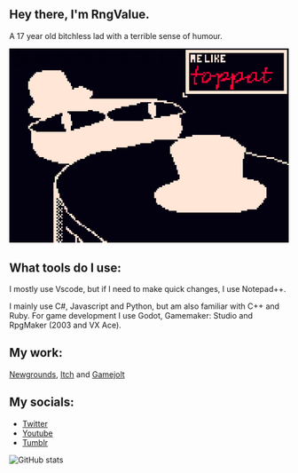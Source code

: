 ## Hey there, I'm RngValue. 
A 17 year old bitchless lad with a terrible sense of humour.

![I am a 17 year old, who does programming as a hobby.](https://github.com/RngValue/RngValue/blob/main/toppat177.png)

## What tools do I use:
I mostly use Vscode, but if I need to make quick changes, I use Notepad++.

I mainly use C#, Javascript and Python, but am also familiar with C++ and Ruby.
For game development I use Godot, Gamemaker: Studio and RpgMaker (2003 and VX Ace).

## My work:
[Newgrounds](https://value134.newgrounds.com/), [Itch](https://randomvalue134.itch.io/) and [Gamejolt](https://gamejolt.com/@rngvalue)

## My socials:

- [Twitter](https://twitter.com/Value134)
- [Youtube](https://www.youtube.com/channel/UCL34Zh7mFdQ5PKmeF_DI5Bg)
- [Tumblr](https://rngvalue.tumblr.com/)

![GitHub stats](https://github-readme-stats.vercel.app/api?username=RngValue&show_icons=true) 
